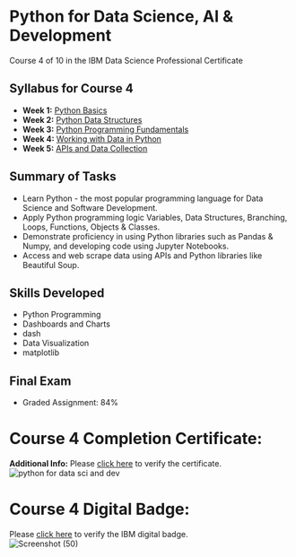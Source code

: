 # Python for Data Science, AI & Development
Course 4 of 10 in the IBM Data Science Professional Certificate
## Syllabus for Course 4
- **Week 1:** [Python Basics](https://github.com/KailaniBailey/IBM-Data-Science-Professional-Certificate/tree/main/04.%20Python%20for%20Data%20Science,%20AI%20&%20Development/Week%201:%20Python%20Basics)
- **Week 2:** [Python Data Structures](https://github.com/KailaniBailey/IBM-Data-Science-Professional-Certificate/tree/main/04.%20Python%20for%20Data%20Science,%20AI%20&%20Development/Week%202:%20Python%20Data%20Structures)
- **Week 3:** [Python Programming Fundamentals](https://github.com/KailaniBailey/IBM-Data-Science-Professional-Certificate/tree/main/04.%20Python%20for%20Data%20Science,%20AI%20&%20Development/Week%203:%20Python%20Programming%20Fundamentals)
- **Week 4:** [Working with Data in Python](https://github.com/KailaniBailey/IBM-Data-Science-Professional-Certificate/tree/main/04.%20Python%20for%20Data%20Science,%20AI%20&%20Development/Week%204:%20Working%20with%20Data%20in%20Python)
- **Week 5:** [APIs and Data Collection](https://github.com/KailaniBailey/IBM-Data-Science-Professional-Certificate/tree/main/04.%20Python%20for%20Data%20Science,%20AI%20&%20Development/Week%205:%20APIs%20and%20Data%20Collection)
## Summary of Tasks
- Learn Python - the most popular programming language for Data Science and Software Development.
- Apply Python programming logic Variables, Data Structures, Branching, Loops, Functions, Objects & Classes.
- Demonstrate proficiency in using Python libraries such as Pandas & Numpy, and developing code using Jupyter Notebooks.
- Access and web scrape data using APIs and Python libraries like Beautiful Soup.
## Skills Developed
- Python Programming
- Dashboards and Charts
- dash
- Data Visualization
- matplotlib
## Final Exam
- Graded Assignment: 84%
# Course 4 Completion Certificate:
**Additional Info:** Please [click here](https://www.coursera.org/account/accomplishments/verify/VY2VPLU32N3P) to verify the certificate.<br>
![python for data sci and dev](https://github.com/KailaniBailey/IBM-Data-Science-Professional-Certificate/assets/158431578/fc84b975-c679-4fd9-998a-e680a5c15d47)
# Course 4 Digital Badge:
Please [click here](https://www.credly.com/badges/ac55ea7f-bd5f-4535-a572-e0e08227cc11/public_url) to verify the IBM digital badge.<br>
![Screenshot (50)](https://github.com/KailaniBailey/IBM-Data-Science-Professional-Certificate/assets/158431578/d582276e-f13f-43d6-b771-10d067538560)

